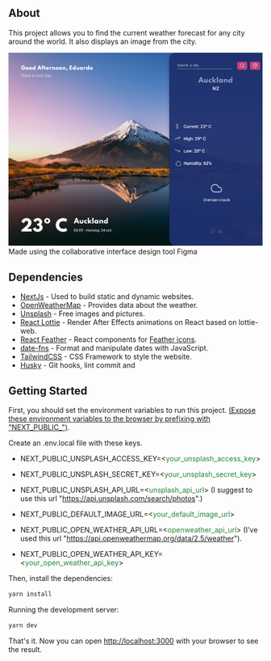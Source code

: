 ## About

This project allows you to find the current weather forecast for any city around the world. It also displays an image from the city.

<p>
  <img alt="Residence registration page" src="./resources/demo/Weather-Forecast.jpg" width="600" />
  <br />
  <span>Made using the collaborative interface design tool Figma</span>
</p>

## Dependencies

- [NextJs](https://nextjs.org/) - Used to build static and dynamic websites.
- [OpenWeatherMap](https://openweathermap.org/) - Provides data about the weather.
- [Unsplash](https://unsplash.com/) - Free images and pictures.
- [React Lottie](https://github.com/chenqingspring/react-lottie) - Render After Effects animations on React based on lottie-web.
- [React Feather](https://github.com/feathericons/react-feather) - React components for [Feather icons](https://feathericons.com/).
- [date-fns](https://date-fns.org/) - Format and manipulate dates with JavaScript.
- [TailwindCSS](https://tailwindcss.com/) - CSS Framework to style the website.
- [Husky](https://typicode.github.io/husky/#/) - Git hooks, lint commit and 

## Getting Started

First, you should set the environment variables to run this project. [(Expose these environment variables to the browser by prefixing with "NEXT_PUBLIC_")](https://nextjs.org/docs/basic-features/environment-variables#exposing-environment-variables-to-the-browser).

Create an .env.local file with these keys.

- NEXT_PUBLIC_UNSPLASH_ACCESS_KEY=<<span style="color: #238636;">your_unsplash_access_key</span>>

- NEXT_PUBLIC_UNSPLASH_SECRET_KEY=<<span style="color: #238636;">your_unsplash_secret_key</span>>

- NEXT_PUBLIC_UNSPLASH_API_URL=<<span style="color: #238636;">unsplash_api_url</span>> (I suggest to use this url "https://api.unsplash.com/search/photos".)

- NEXT_PUBLIC_DEFAULT_IMAGE_URL=<<span style="color: #238636;">your_default_image_url</span>>

- NEXT_PUBLIC_OPEN_WEATHER_API_URL=<<span style="color: #238636;">openweather_api_url</span>> (I've used this url "https://api.openweathermap.org/data/2.5/weather").

- NEXT_PUBLIC_OPEN_WEATHER_API_KEY=<<span style="color: #238636;">your_open_weather_api_key</span>>

Then, install the dependencies:
```bash
yarn install
```

Running the development server:

```bash
yarn dev
```

That's it. Now you can open [http://localhost:3000](http://localhost:3000) with your browser to see the result.
